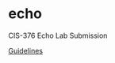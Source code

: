 # echo
CIS-376 Echo Lab Submission

[Guidelines](https://gist.github.com/barrycumbie/2734a9660bacf7cbcc73c65abee0a1c6)
